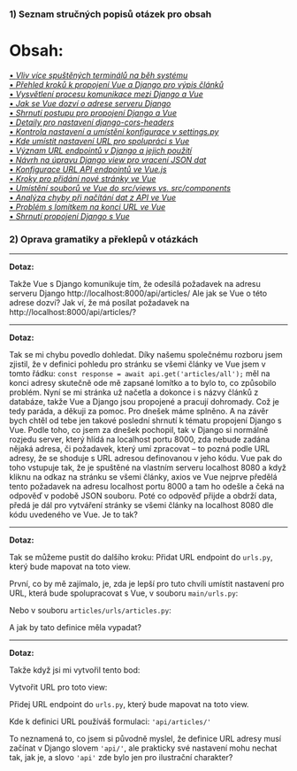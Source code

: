 ### 1) Seznam stručných popisů otázek pro obsah

# Obsah:

[• *Vliv více spuštěných terminálů na běh systému*](#dotaz)  
[• *Přehled kroků k propojení Vue a Django pro výpis článků*](#dotaz-1)  
[• *Vysvětlení procesu komunikace mezi Django a Vue*](#dotaz-2)  
[• *Jak se Vue dozví o adrese serveru Django*](#dotaz-3)  
[• *Shrnutí postupu pro propojení Django a Vue*](#dotaz-4)  
[• *Detaily pro nastavení django-cors-headers*](#dotaz-5)  
[• *Kontrola nastavení a umístění konfigurace v settings.py*](#dotaz-6)  
[• *Kde umístit nastavení URL pro spolupráci s Vue*](#dotaz-7)  
[• *Význam URL endpointů v Django a jejich použití*](#dotaz-8)  
[• *Návrh na úpravu Django view pro vracení JSON dat*](#dotaz-9)  
[• *Konfigurace URL API endpointů ve Vue.js*](#dotaz-10)  
[• *Kroky pro přidání nové stránky ve Vue*](#dotaz-11)  
[• *Umístění souborů ve Vue do src/views vs. src/components*](#dotaz-12)  
[• *Analýza chyby při načítání dat z API ve Vue*](#dotaz-13)  
[• *Problém s lomítkem na konci URL ve Vue*](#dotaz-14)  
[• *Shrnutí propojení Django s Vue*](#dotaz-15)  

### 2) Oprava gramatiky a překlepů v otázkách

---

**Dotaz:**

Takže Vue s Django komunikuje tím, že odesílá požadavek na adresu serveru Django http://localhost:8000/api/articles/
Ale jak se Vue o této adrese dozví? Jak ví, že má posílat požadavek na http://localhost:8000/api/articles/?

---

**Dotaz:**

Tak se mi chybu povedlo dohledat. Díky našemu společnému rozboru jsem zjistil, že v definici pohledu pro stránku se všemi články ve Vue jsem v tomto řádku:
`const response = await api.get('articles/all');`
měl na konci adresy skutečně ode mě zapsané lomítko a to bylo to, co způsobilo problém.
Nyní se mi stránka už načetla a dokonce i s názvy článků z databáze, takže Vue a Django jsou propojené a pracují dohromady.
Což je tedy paráda, a děkuji za pomoc. Pro dnešek máme splněno.
A na závěr bych chtěl od tebe jen takové poslední shrnutí k tématu propojení Django s Vue.
Podle toho, co jsem za dnešek pochopil, tak v Django si normálně rozjedu server, který hlídá na localhost portu 8000, zda nebude zadána nějaká adresa, či požadavek, který umí zpracovat – to pozná podle URL adresy, že se shoduje s URL adresou definovanou v jeho kódu.
Vue pak do toho vstupuje tak, že je spuštěné na vlastním serveru localhost 8080 a když kliknu na odkaz na stránku se všemi články, axios ve Vue nejprve předělá tento požadavek na adresu localhost portu 8000 a tam ho odešle a čeká na odpověď v podobě JSON souboru. Poté co odpověď přijde a obdrží data, předá je dál pro vytváření stránky se všemi články na localhost 8080 dle kódu uvedeného ve Vue.
Je to tak?

---

**Dotaz:**

Tak se můžeme pustit do dalšího kroku:
Přidat URL endpoint do `urls.py`, který bude mapovat na toto view.

První, co by mě zajímalo, je, zda je lepší pro tuto chvíli umístit nastavení pro URL, která bude spolupracovat s Vue, v souboru `main/urls.py`:

Nebo v souboru `articles/urls/articles.py`:

A jak by tato definice měla vypadat?

---

**Dotaz:**

Takže když jsi mi vytvořil tento bod:

Vytvořit URL pro toto view:

Přidej URL endpoint do `urls.py`, který bude mapovat na toto view.

Kde k definici URL používáš formulaci: `'api/articles/'`

To neznamená to, co jsem si původně myslel, že definice URL adresy musí začínat v Django slovem `'api/'`, ale prakticky své nastavení mohu nechat tak, jak je, a slovo `'api'` zde bylo jen pro ilustrační charakter?